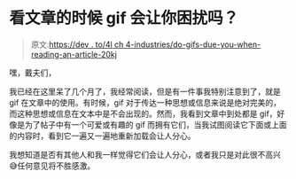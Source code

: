 # 看文章的时候 gif 会让你困扰吗？

> 原文:[https://dev . to/4l ch 4-industries/do-gifs-due-you-when-reading-an-article-20kj](https://dev.to/4lch4-industries/do-gifs-bother-you-when-reading-an-article-2okj)

嘿，戴夫们，

我已经在这里呆了几个月了，我经常阅读，但是有一件事我特别注意到了，就是 gif 在文章中的使用。有时候，gif 对于传达一种思想或信息来说是绝对完美的，而这种思想或信息在文本中是不会出现的。然而，我看到文章中到处都是 gif，好像是为了帖子中有一个可爱或有趣的 gif 而拥有它们，当我试图阅读它下面或上面的内容时，看到它一遍又一遍地重新加载会让人分心。

我想知道是否有其他人和我一样觉得它们会让人分心，或者我只是对此很不高兴😅任何意见将不胜感激。